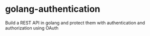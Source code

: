 # golang-authentication
Build a REST API in golang and protect them with authentication and authorization using OAuth
